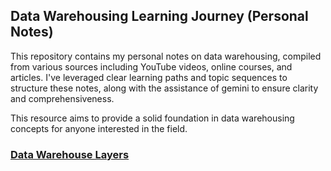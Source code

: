 ## Data Warehousing Learning Journey (Personal Notes)

This repository contains my personal notes on data warehousing, compiled from various sources including YouTube videos, online courses, and articles. I've leveraged clear learning paths and topic sequences to structure these notes, along with the assistance of gemini to ensure clarity and comprehensiveness. 

This resource aims to provide a solid foundation in data warehousing concepts for anyone interested in the field.

### [Data Warehouse Layers](./layers.md)
